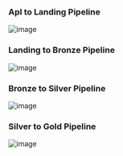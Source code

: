 
### ApI to Landing Pipeline
![image](https://github.com/user-attachments/assets/7237a855-6c42-4c73-8b39-3011a91df6af)


### Landing to Bronze Pipeline
![image](https://github.com/user-attachments/assets/b35f2091-ac91-49fc-ac04-ecfa2d69995a)


### Bronze to Silver Pipeline
![image](https://github.com/user-attachments/assets/6f106661-5a38-44b6-9f1f-006f56084c00)

### Silver to Gold Pipeline
![image](https://github.com/user-attachments/assets/86291a97-7f29-4f03-b35e-31a5b98b3ca0)


